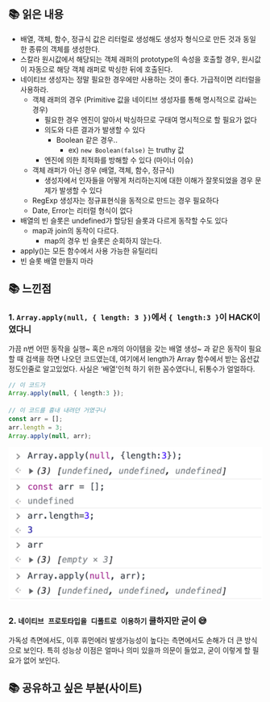 ## 📚 읽은 내용
- 배열, 객체, 함수, 정규식 값은 리터럴로 생성해도 생성자 형식으로 만든 것과 동일한 종류의 객체를 생성한다.
- 스칼라 원시값에서 해당되는 객체 래퍼의 prototype의 속성을 호출할 경우, 원시값이 자동으로 해당 객체 래퍼로 박싱한 뒤에 호출된다.
- 네이티브 생성자는 정말 필요한 경우에만 사용하는 것이 좋다. 가급적이면 리터럴을 사용하라.
    - 객체 래퍼의 경우 (Primitive 값을 네이티브 생성자를 통해 명시적으로 감싸는 경우)
        - 필요한 경우 엔진이 알아서 박싱하므로 구태여 명시적으로 할 필요가 없다
        - 의도와 다른 결과가 발생할 수 있다
            - Boolean 같은 경우..
                - ex) `new Boolean(false)` 는 truthy 값
        - 엔진에 의한 최적화를 방해할 수 있다 (마이너 이슈)
    - 객체 래퍼가 아닌 경우 (배열, 객체, 함수, 정규식)
        - 생성자에서 인자들을 어떻게 처리하는지에 대한 이해가 잘못되었을 경우 문제가 발생할 수 있다
    - RegExp 생성자는 정규표현식을 동적으로 만드는 경우 필요하다
    - Date, Error는 리터럴 형식이 없다
- 배열의 빈 슬롯은 undefined가 할당된 슬롯과 다르게 동작할 수도 있다
    - map과 join의 동작이 다르다.
        - map의 경우 빈 슬롯은 순회하지 않는다.
- apply()는 모든 함수에서 사용 가능한 유틸리티
- 빈 슬롯 배열 만들지 마라

## 📚 느낀점
### 1. `Array.apply(null, { length: 3 })`에서 `{ length:3 }`이 HACK이였다니

가끔 n번 어떤 동작을 실행~ 혹은 n개의 아이템을 갖는 배열 생성~ 과 같은 동작이 필요할 때 검색을 하면 나오던 코드였는데, 여기에서 length가 Array 함수에서 받는 옵션값 정도인줄로 알고있었다. 사실은 ‘배열'인척 하기 위한 꼼수였다니, 뒤통수가 얼얼하다.

```ts
// 이 코드가
Array.apply(null, { length:3 });

// 이 코드를 흉내 내려던 거였구나
const arr = [];
arr.length = 3;
Array.apply(null, arr);
```
![img.png](jimmy/img.png)

### 2. `네이티브 프로토타입을 디폴트로 이용하기` 쿨하지만 굳이 😅

가독성 측면에서도, 이후 휴먼에러 발생가능성이 높다는 측면에서도 손해가 더 큰 방식으로 보인다. 특히 성능상 이점은 얼마나 의미 있을까 의문이 들었고, 굳이 이렇게 할 필요가 없어 보인다.

## 📚 공유하고 싶은 부분(사이트)




